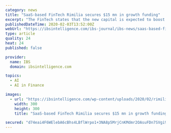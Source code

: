 ```yaml
---
category: news
title: "SaaS-based FinTech Rimilia secures $15 mn in growth funding"
excerpt: "The FinTech states that the new capital is expected to boost product innovation ... while also focusing on building out our team to add further subject matter expertise and leading data scientists to further advance our automation and AI.” Rimilia is an AI-powered automation platform built for the management of order-to-cash processing ..."
publishedDateTime: 2020-02-03T13:52:00Z
webUrl: "https://ibsintelligence.com/ibs-journal/ibs-news/saas-based-fintech-rimilia-secures-15-mn-in-growth-funding/"
type: article
quality: 24
heat: 24
published: false

provider:
  name: IBS
  domain: ibsintelligence.com

topics:
  - AI
  - AI in Finance

images:
  - url: "https://ibsintelligence.com/wp-content/uploads/2020/02/rimilia-logo.jpg"
    width: 300
    height: 300
    title: "SaaS-based FinTech Rimilia secures $15 mn in growth funding"

secured: "d74eai4F6WElebA6cBhs4LBflWrpo1+3NA8p5MrjCnKMdmr2OAsuFDn7SVgi9hLOvG3McHa/JJkMXfqKkLgWGKaAKKPQnJijpqxF/refySc5A8hRwDqsQBewL4iUzgXoVjCG+Ga1b18XKmWiPd8M/pD9IIze5zx95a7HUPcWjtQJoV57gMigyC4rA/bJCTSGu6/R4it3qPGs54mp5qCyvpYpWe0ssv83+mDatNKks4Sq6mbjsCTRqydjWtaGNOh9JjQXkgmmy5nPQGA0OwemX19yLEnZN/3EUi2z2QV6Na2ZYADrNMFtcKD+j4HBTpkVJSP4Kh0uKzLqwUsWSqPd9n5kPoL9GfkC5JvIPLggZpI+9bFyZqvz+fQwHHkp6QMXrHTvee2VMiezJwlxq+GzTQ/p3ZbGkiIbcRpd++fSz1qRQz1b1ORcPViFyS6Xp+Sclgjx2bFfc+PDYHVfUjgq8r0mlcCIkDNGokGjv28H8Kk=;c8nqCnxnri9y8xQn39TRXg=="
---
```


